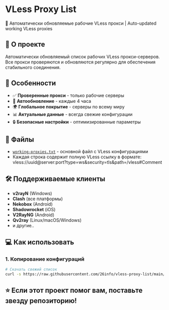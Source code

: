 # VLess Proxy List

🔄 Автоматически обновляемые рабочие VLess прокси | Auto-updated working VLess proxies

## 📡 О проекте

Автоматически обновляемый список рабочих VLess прокси-серверов. Все прокси проверяются и обновляются регулярно для обеспечения стабильного соединения.

## 🚀 Особенности

- ✅ **Проверенные прокси** - только рабочие серверы
- 🔄 **Автообновление** - каждые 4 часа
- 🌍 **Глобальное покрытие** - серверы по всему миру
- 📊 **Актуальные данные** - всегда свежие конфигурации
- 🔒 **Безопасные настройки** - оптимизированные параметры

## 📁 Файлы

- [`working-proxies.txt`](./working-proxies.txt) - основной файл с VLess конфигурациями
- Каждая строка содержит полную VLess ссылку в формате: vless://uuid@server:port?type=ws&security=tls&path=/vless#Comment

## 🛠️ Поддерживаемые клиенты

- **v2rayN** (Windows)
- **Clash** (все платформы) 
- **Nekobox** (Android)
- **Shadowrocket** (iOS)
- **V2RayNG** (Android)
- **Qv2ray** (Linux/macOS/Windows)
- и другие..

## 💻 Как использовать

### 1. Копирование конфигураций
```bash
# Скачать свежий список
curl -s https://raw.githubusercontent.com/26info/vless-proxy-list/main/working-proxies.txt
```

## ⭐ Если этот проект помог вам, поставьте звезду репозиторию!
